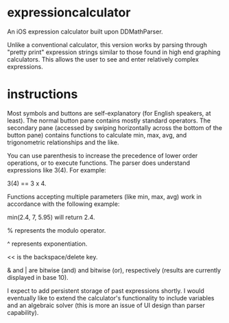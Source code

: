expressioncalculator
====================

An iOS expression calculator built upon DDMathParser.

Unlike a conventional calculator, this version works by parsing through "pretty print" expression strings similar 
to those found in high end graphing calculators. This allows the user to see and enter relatively complex expressions.

instructions
============
Most symbols and buttons are self-explanatory (for English speakers, at least). The normal button pane contains mostly
standard operators. The secondary pane (accessed by swiping horizontally across the bottom of the button pane)
contains functions to calculate min, max, avg, and trigonometric relationships and the like.

You can use parenthesis to increase the precedence of lower order operations, or to execute functions. The parser
does understand expressions like 3(4). For example:

3(4) == 3 x 4.

Functions accepting multiple parameters (like min, max, avg) work in accordance with the following example:

min(2.4, 7, 5.95) will return 2.4.

% represents the modulo operator.

^ represents exponentiation.

<< is the backspace/delete key.

& and | are bitwise (and) and bitwise (or), respectively (results are currently displayed in base 10).

I expect to add persistent storage of past expressions shortly. I would eventually like to extend the calculator's
functionality to include variables and an algebraic solver (this is more an issue of UI design than parser capability).
